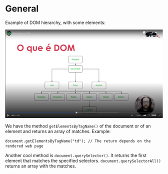# General

Example of DOM hierarchy, with some elements:

![example of DOM hierarchy](images/example-of-DOM-hierarchy.png)

We have the method `getElementsByTagName()` of the document or of an element and returns an array of matches. Example:

```
document.getElementsByTagName("td"); // The return depends on the rendered web page
```

Another cool method is `document.querySelector()`. It returns the first element that matches the specified selectors. `document.querySelectorAll()` returns an array with the matches.